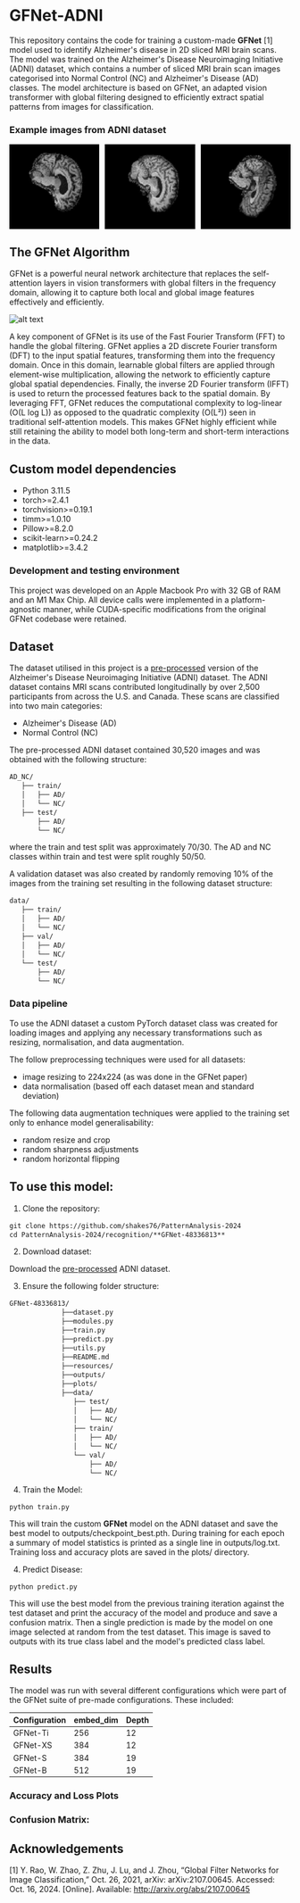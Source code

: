# GFNet-ADNI
This repository contains the code for training a custom-made **GFNet** [1] model used to identify Alzheimer's disease in 2D sliced MRI brain scans. The model was trained on the Alzheimer's Disease Neuroimaging Initiative (ADNI) dataset, which contains a number of sliced MRI brain scan images categorised into Normal Control (NC) and Alzheimer's Disease (AD) classes. The model architecture is based on GFNet, an adapted vision transformer with global filtering designed to efficiently extract spatial patterns from images for classification.

<h3>Example images from ADNI dataset</h3>
<div style="display: flex; justify-content: space-between;">
    <img src="resources/image1.jpeg" style="width: 32%; height: auto;" alt="Image 1">
    <img src="resources/image2.jpeg" style="width: 32%; height: auto;" alt="Image 2">
    <img src="resources/image3.jpeg" style="width: 32%; height: auto;" alt="Image 3">
</div>


## The GFNet Algorithm
GFNet is a powerful neural network architecture that replaces the self-attention layers in vision transformers with global filters in the frequency domain, allowing it to capture both local and global image features effectively and efficiently.

![alt text](resources/intro.gif)

A key component of GFNet is its use of the Fast Fourier Transform (FFT) to handle the global filtering. GFNet applies a 2D discrete Fourier transform (DFT) to the input spatial features, transforming them into the frequency domain. Once in this domain, learnable global filters are applied through element-wise multiplication, allowing the network to efficiently capture global spatial dependencies. Finally, the inverse 2D Fourier transform (IFFT) is used to return the processed features back to the spatial domain. By leveraging FFT, GFNet reduces the computational complexity to log-linear (O(L log L)) as opposed to the quadratic complexity (O(L²)) seen in traditional self-attention models. This makes GFNet highly efficient while still retaining the ability to model both long-term and short-term interactions in the data​.

## Custom model dependencies
- Python 3.11.5
- torch>=2.4.1
- torchvision>=0.19.1
- timm>=1.0.10
- Pillow>=8.2.0
- scikit-learn>=0.24.2
- matplotlib>=3.4.2

### Development and testing environment
This project was developed on an Apple Macbook Pro with 32 GB of RAM and an M1 Max Chip. All device calls were implemented in a platform-agnostic manner, while CUDA-specific modifications from the original GFNet codebase were retained.

## Dataset
The dataset utilised in this project is a [pre-processed](https://filesender.aarnet.edu.au/?s=download&token=a2baeb2d-4b19-45cc-b0fb-ab8df33a1a24) version of the Alzheimer's Disease Neuroimaging Initiative (ADNI) dataset. The ADNI dataset contains MRI scans contributed longitudinally by over 2,500 participants from across the U.S. and Canada. These scans are classified into two main categories:

* Alzheimer's Disease (AD)
* Normal Control (NC)

The pre-processed ADNI dataset contained 30,520 images and was obtained with the following structure:
```
AD_NC/
   ├── train/        
   │   ├── AD/
   │   └── NC/
   ├── test/
       ├── AD/
       └── NC/
```
where the train and test split was approximately 70/30. The AD and NC classes within train and test were split roughly 50/50.

A validation dataset was also created by randomly removing 10% of the images from the
training set resulting in the following dataset structure:
```
data/
   ├── train/
   │   ├── AD/
   │   └── NC/
   ├── val/
   │   ├── AD/
   │   └── NC/
   └── test/
       ├── AD/
       └── NC/
```

### Data pipeline
To use the ADNI dataset a custom PyTorch dataset class was created for loading images and applying any necessary transformations such as resizing, normalisation, and data augmentation.

The follow preprocessing techniques were used for all datasets:
- image resizing to 224x224 (as was done in the GFNet paper)
- data normalisation (based off each dataset mean and standard deviation)

The following data augmentation techniques were applied to the training set only to enhance model generalisability:
- random resize and crop
- random sharpness adjustments
- random horizontal flipping


## To use this model:
1. Clone the repository:
```
git clone https://github.com/shakes76/PatternAnalysis-2024
cd PatternAnalysis-2024/recognition/**GFNet-48336813**
```

2. Download dataset:

Download the [pre-processed](https://filesender.aarnet.edu.au/?s=download&token=a2baeb2d-4b19-45cc-b0fb-ab8df33a1a24) ADNI dataset.

3. Ensure the following folder structure:
```
GFNet-48336813/
             ├──dataset.py
             ├──modules.py
             ├──train.py
             ├──predict.py
             ├──utils.py
             ├──README.md
             ├──resources/
             ├──outputs/
             ├──plots/
             ├──data/
                ├── test/
                │   ├── AD/
                │   └── NC/
                ├── train/
                │   ├── AD/
                │   └── NC/
                └── val/
                    ├── AD/
                    └── NC/
```

4. Train the Model:

```
python train.py
```
This will train the custom **GFNet** model on the ADNI dataset and save the best model to outputs/checkpoint_best.pth. During training for each epoch a summary of model statistics is printed as a single line in outputs/log.txt. Training loss and accuracy plots are saved in the plots/ directory.

4. Predict Disease:

```
python predict.py
```
This will use the best model from the previous training iteration against the test dataset and print the accuracy of the model and produce and save a confusion matrix. Then a single prediction is made by the model on one image selected at random from the test dataset. This image is saved to outputs with its true class label and the model's predicted class label.


## Results
The model was run with several different configurations which were part of the GFNet suite of pre-made configurations.
These included:

| Configuration | embed_dim  | Depth  |
|---------------|------------|------- |
| GFNet-Ti      | 256        | 12     |
| GFNet-XS      | 384        | 12     |
| GFNet-S       | 384        | 19     |
| GFNet-B       | 512        | 19     |



### Accuracy and Loss Plots



### Confusion Matrix:


## Acknowledgements
[1] Y. Rao, W. Zhao, Z. Zhu, J. Lu, and J. Zhou, “Global Filter Networks for Image Classification,” Oct. 26, 2021, arXiv: arXiv:2107.00645. Accessed: Oct. 16, 2024. [Online]. Available: http://arxiv.org/abs/2107.00645


